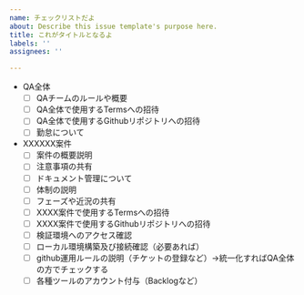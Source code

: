 ```yaml
---
name: チェックリストだよ
about: Describe this issue template's purpose here.
title: これがタイトルとなるよ
labels: ''
assignees: ''

---
```


- QA全体
  - [ ] QAチームのルールや概要
  - [ ] QA全体で使用するTermsへの招待
  - [ ] QA全体で使用するGithubリポジトリへの招待
  - [ ] 勤怠について
- XXXXXX案件
  - [ ] 案件の概要説明
  - [ ] 注意事項の共有
  - [ ] ドキュメント管理について
  - [ ] 体制の説明
  - [ ] フェーズや近況の共有
  - [ ] XXXX案件で使用するTermsへの招待
  - [ ] XXXX案件で使用するGithubリポジトリへの招待
  - [ ] 検証環境へのアクセス確認
  - [ ] ローカル環境構築及び接続確認（必要あれば）
  - [ ] github運用ルールの説明（チケットの登録など）→統一化すればQA全体の方でチェックする
  - [ ] 各種ツールのアカウント付与（Backlogなど）
